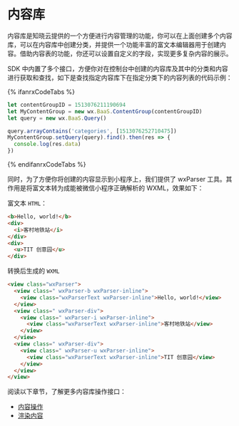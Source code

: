 <!-- ex_nonav -->

# 内容库

内容库是知晓云提供的一个方便进行内容管理的功能，你可以在上面创建多个内容库，可以在内容库中创建分类，并提供一个功能丰富的富文本编辑器用于创建内容。借助内容表的功能，你还可以设置自定义的字段，实现更多复杂内容的展示。

SDK 中内置了多个接口，方便你对在控制台中创建的内容库及其中的分类和内容进行获取和查找，如下是查找指定内容库下在指定分类下的内容列表的代码示例：

{% ifanrxCodeTabs %}
```js
let contentGroupID = 1513076211190694
let MyContentGroup = new wx.BaaS.ContentGroup(contentGroupID)
let query = new wx.BaaS.Query()

query.arrayContains('categories', [1513076252710475])
MyContentGroup.setQuery(query).find().then(res => {
  console.log(res.data)
})
```
{% endifanrxCodeTabs %}

同时，为了方便你将创建的内容显示到小程序上，我们提供了 wxParser 工具。其作用是将富文本转为成能被微信小程序正确解析的 WXML，效果如下：

富文本 `HTML`：

```html
<b>Hello, world!</b>
<div>
  <i>客村地铁站</i>
</div>
<div>
  <u>TIT 创意园</u>
</div>
```

转换后生成的 `WXML`

```html
<view class="wxParser">
  <view class=" wxParser-b wxParser-inline">
    <view class="wxParserText wxParser-inline">Hello, world!</view>
  </view>
  <view class=" wxParser-div">
    <view class=" wxParser-i wxParser-inline">
      <view class="wxParserText wxParser-inline">客村地铁站</view>
    </view>
  </view>
  <view class=" wxParser-div">
    <view class=" wxParser-u wxParser-inline">
      <view class="wxParserText wxParser-inline">TIT 创意园</view>
    </view>
  </view>
</view>
```

阅读以下章节，了解更多内容库操作接口：

* [内容操作](./operate.md)
* [渲染内容](./render.md)